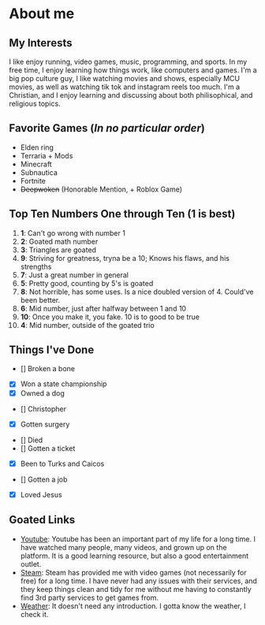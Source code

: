 # About me
## My Interests
I like enjoy running, video games, music, programming, and sports. In my free time, I enjoy learning how things work, like computers and games. I'm a big pop culture guy, I like watching movies and shows, especially MCU movies, as well as watching tik tok and instagram reels too much. I'm a Christian, and I enjoy learning and discussing about both philisophical, and religious topics.
## Favorite Games (*In no particular order*)
- Elden ring
- Terraria + Mods
- Minecraft
- Subnautica
- Fortnite
- ~~Deepwoken~~ (Honorable Mention, + Roblox Game)
## Top Ten Numbers One through Ten (1 is best)
1. **1**: Can't go wrong with number 1
2. **2**: Goated math number
3. **3**: Triangles are goated
4. **9**: Striving for greatness, tryna be a 10; Knows his flaws, and his strengths
5. **7**: Just a great number in general
6. **5**: Pretty good, counting by 5's is goated
7. **8**: Not horrible, has some uses. Is a nice doubled version of 4. Could've been better.
8. **6**: Mid number, just after halfway between 1 and 10
9. **10**: Once you make it, you fake. 10 is to good to be true
10. **4**: Mid number, outside of the goated trio
## Things I've Done
- [] Broken a bone
- [X] Won a state championship
- [X] Owned a dog
- [] Christopher
- [X] Gotten surgery
- [] Died
- [] Gotten a ticket
- [X] Been to Turks and Caicos
- [] Gotten a job
- [X] Loved Jesus
## Goated Links
- [Youtube](https://www.youtube.com/): Youtube has been an important part of my life for a long time. I have watched many people, many videos, and grown up on the platform. It is a good learning resource, but also a good entertainment outlet.
- [Steam](https://store.steampowered.com/): Steam has provided me with video games (not necessarily for free) for a long time. I have never had any issues with their services, and they keep things clean and tidy for me without me having to constantly find 3rd party services to get games from.
- [Weather](https://weather.com/): It doesn't need any introduction. I gotta know the weather, I check it.


